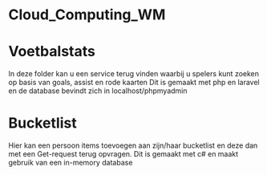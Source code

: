 # Cloud_Computing_WM

# Voetbalstats
In deze folder kan u een service terug vinden waarbij u spelers kunt zoeken op basis van goals, assist en rode kaarten
Dit is gemaakt met php en laravel en de database bevindt zich in localhost/phpmyadmin


# Bucketlist
Hier kan een persoon items toevoegen aan zijn/haar bucketlist en deze dan met een Get-request terug opvragen.
Dit is gemaakt met c# en maakt gebruik van een in-memory database
